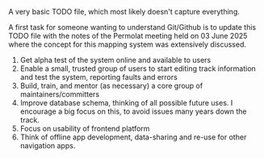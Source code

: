 A very basic TODO file, which most likely doesn't capture everything. 

A first task for someone wanting to understand Git/Github is to update this TODO file with the notes of the Permolat meeting held on 03 June 2025 where the concept for this mapping system was extensively discussed.

1. Get alpha test of the system online and available to users
2. Enable a small, trusted group of users to start editing track information and test the system, reporting faults and errors
3. Build, train, and mentor (as necessary) a core group of maintainers/committers
4. Improve database schema, thinking of all possible future uses. I encourage a big focus on this, to avoid issues many years down the track.    
5. Focus on usability of frontend platform
6. Think of offline app development, data-sharing and re-use for other navigation apps. 
